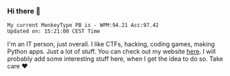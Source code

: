 ### Hi there 👋
<!-- PB START -->
```
My current MonkeyType PB is - WPM:94.21 Acc:97.42
Updated on: 15:21:00 CEST Time
```
<!-- PB END -->
I'm an IT person, just overall. I like CTFs, hacking, coding games, making Python apps. Just a lot of stuff.
You can check out my website [here](https://skill3472.github.io/).
I will probably add some interesting stuff here, when I get the idea to do so. Take care ❤️

